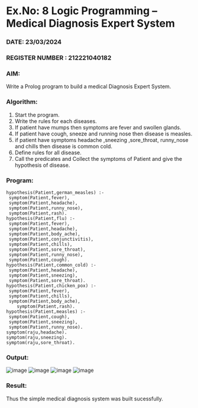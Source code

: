 # Ex.No: 8  Logic Programming –  Medical Diagnosis Expert System
### DATE: 23/03/2024                                                                           
### REGISTER NUMBER : 212221040182
### AIM: 
Write a Prolog program to build a medical Diagnosis Expert System.
###  Algorithm:
1. Start the program.
2. Write the rules for each diseases.
3. If patient have mumps then symptoms are fever and swollen glands.
4. If patient have cough, sneeze and running nose then disease is measles.
5. if patient have symptoms headache ,sneezing ,sore_throat, runny_nose and  chills then disease is common cold.
6. Define rules for all disease.
7. Call the predicates and Collect the symptoms of Patient and give the hypothesis of disease.

### Program:
```
hypothesis(Patient,german_measles) :- 
 symptom(Patient,fever), 
 symptom(Patient,headache), 
 symptom(Patient,runny_nose), 
 symptom(Patient,rash). 
hypothesis(Patient,flu) :- 
 symptom(Patient,fever), 
 symptom(Patient,headache), 
 symptom(Patient,body_ache), 
 symptom(Patient,conjunctivitis), 
 symptom(Patient,chills), 
 symptom(Patient,sore_throat), 
 symptom(Patient,runny_nose), 
 symptom(Patient,cough). 
hypothesis(Patient,common_cold) :- 
 symptom(Patient,headache), 
 symptom(Patient,sneezing), 
 symptom(Patient,sore_throat). 
hypothesis(Patient,chicken_pox) :- 
 symptom(Patient,fever), 
 symptom(Patient,chills), 
 symptom(Patient,body_ache), 
    symptom(Patient,rash). 
hypothesis(Patient,measles) :- 
 symptom(Patient,cough), 
 symptom(Patient,sneezing), 
 symptom(Patient,runny_nose). 
symptom(raju,headache). 
symptom(raju,sneezing). 
symptom(raju,sore_throat).
```
### Output:
![image](https://github.com/vithyasenthilkumar/AI_Lab_2023-24/assets/127177445/396f7798-79f5-4e3b-a27c-760d5a69fe03)
![image](https://github.com/vithyasenthilkumar/AI_Lab_2023-24/assets/127177445/c31a6f22-61f1-40ca-b370-b68de7f8ce44) 
![image](https://github.com/vithyasenthilkumar/AI_Lab_2023-24/assets/127177445/2621c3da-2b11-491d-acdd-66847c9fc9e0)
![image](https://github.com/vithyasenthilkumar/AI_Lab_2023-24/assets/127177445/fe71fe8a-43a7-448f-85cd-da1fd7a0b53a)
### Result:
Thus the simple medical diagnosis system was built sucessfully.
